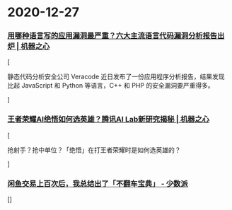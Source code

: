 
# 2020-12-27

### [用哪种语言写的应用漏洞最严重？六大主流语言代码漏洞分析报告出炉 | 机器之心](https://www.jiqizhixin.com/articles/2020-12-27-2)

[<p class="article__summary">静态代码分析安全公司 Veracode 近日发布了一份应用程序分析报告，结果发现比起 JavaScript 和 Python 等语言，C++ 和 PHP 的安全漏洞要严重得多。</p>]

### [王者荣耀AI绝悟如何选英雄？腾讯AI Lab新研究揭秘 | 机器之心](https://www.jiqizhixin.com/articles/2020-12-27)

[<p class="article__summary">抢射手？抢中单位？「绝悟」在打王者荣耀时是如何选英雄的？</p>]

### [闲鱼交易上百次后，我总结出了「不翻车宝典」 - 少数派](https://sspai.com/post/64206)

[]